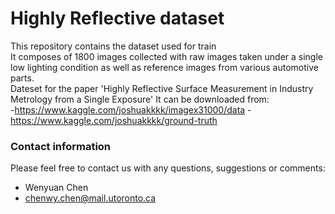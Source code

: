 # Highly Reflective dataset
This repository contains the dataset used for train  
It composes of 1800 images collected with raw images taken under a single low lighting condition as well as reference images from various automotive parts.  
Dateset for the paper  'Highly Reflective Surface Measurement in Industry Metrology from a Single Exposure'
It can be downloaded from:   
-https://www.kaggle.com/joshuakkkk/imagex31000/data
-https://www.kaggle.com/joshuakkkk/ground-truth
### Contact information
Please feel free to contact us with any questions, suggestions or comments:
- Wenyuan Chen
- chenwy.chen@mail.utoronto.ca
